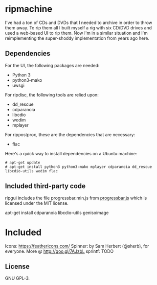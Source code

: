 # ripmachine
I've had a ton of CDs and DVDs that I needed to archive in order to throw them
away. To rip them all I built myself a rig with six CD/DVD drives and used a
web-based UI to rip them. Now I'm in a similar situation and I'm reimplementing
the super-shoddy implementation from years ago here.

## Dependencies
For the UI, the following packages are needed:
  * Python 3
  * python3-mako
  * uwsgi

For ripdisc, the following tools are relied upon:
  * dd_rescue
  * cdparanoia
  * libcdio
  * wodim
  * mplayer

For rippostproc, these are the dependencies that are necessary:
  * flac

Here's a quick way to install dependencies on a Ubuntu machine:

```
# apt-get update
# apt-get install python3 python3-mako mplayer cdparanoia dd_rescue libcdio-utils wodim flac
```

## Included third-party code
ripgui includes the file progressbar.min.js from
[progressbar.js](https://github.com/kimmobrunfeldt/progressbar.js) which is
licensed under the MIT license.

apt-get install cdparanoia libcdio-utils genisoimage

# Included
Icons: https://feathericons.com/
Spinner: by Sam Herbert (@sherb), for everyone. More @ http://goo.gl/7AJzbL
sprintf: TODO

## License
GNU GPL-3. 

